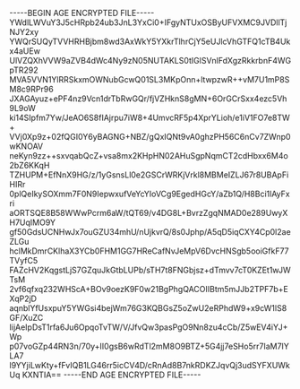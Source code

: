 -----BEGIN AGE ENCRYPTED FILE-----
YWdlLWVuY3J5cHRpb24ub3JnL3YxCi0+IFgyNTUxOSByUFVXMC9JVDllTjNJY2xy
YWQrSUQyTVVHRHBjbm8wd3AxWkY5YXkrTlhrCjY5eUJlcVhGTFQ1cTB4Ukx4aUEw
UlVZQXhVVW9aZVB4dWc4Ny9zN05NUTAKLS0tIGlSVnlFdXgzRkkrbnF4WGpTR292
MVA5VVN1YlRRSkxmOWNubGcwQ01SL3MKpOnn+ltwpzwR++vM7U1mP8SM8c9RPr96
JXAGAyuz+ePF4nz9Vcn1drTbRwGQr/fjVZHknS8gMN+6OrGCrSxx4ezc5Vh9L9oW
ki14SIpfm7Yw/JeAO6S8fIAjrpu7iW8+4UmvcRF5p4XprYLioh/e1iV1FO7e8TW+
VVj0Xp9z+02fQGI0Y6yBAGNG+NBZ/gQxIQNt9vA0ghzPH56C6nCv7ZWnp0wKNOAV
neKyn9zz++sxvqabQcZ+vsa8mx2KHpHN02AHuSgpNqmCT2cdHbxx6M4o2bZ6KKqH
TZHUPM+EfNnX9HG/z/1yGsnsLl0e2GSCrWRKjVrkl8MBMeIZLJ67r8UBApFiHIRr
0plQeIkySOXmm7F0N9IepwxufVeYcYIoVCg9EgedHGcY/aZb1Q/H8Bci1lAyFxri
aORTSQE8B58WWwPcrm6aW/tQT69/v4DG8L+BvrzZgqNMAD0e289UwyXH7UqIMO9Y
gf50GdsUCNHwJx7ouGZU34mhU/nUjkvrQ/8s0Jphp/A5qD5iqCXY4Cp0l2aeZLGu
hclMkDmrCKlhaX3YCb0FHM1GG7HReCafNvJeMpV6DvcHNSgb5ooiGfkF77TVyfC5
FAZcHV2KqgstLjS7GZquJkGtbLUPb/sTH7t8FNGbjsz+dTmvv7cT0KZEt1wJWTsM
2vf6qfxq232WHScA+BOv9oezK9F0w21BgPhgQACOIIBtm5mJJb2TPF7b+EXqP2jD
aqnblYfUsxpuY5YWGsi4bejWm76G3KQBGsZ5oZwU2eRPhdW9+x9cW1lS8GF/XuZC
IijAeIpDsT1rfa6Ju6OpqoTvTW/V/JfvQw3pasPgO9Nn8zu4cCb/Z5wEV4iYJ+Wp
p07voGZp44RN3n/70y+II0gsB6wRdTl2mM8O9BTZ+5G4jj7eSHo5rr7IaM7IYLA7
l9YYjiLwKty+fFvIQB1LG46rr5icCV4D/cRnAd8B7nkRDKZJqvQj3udSYFXUWkUq
KXNTIA==
-----END AGE ENCRYPTED FILE-----
